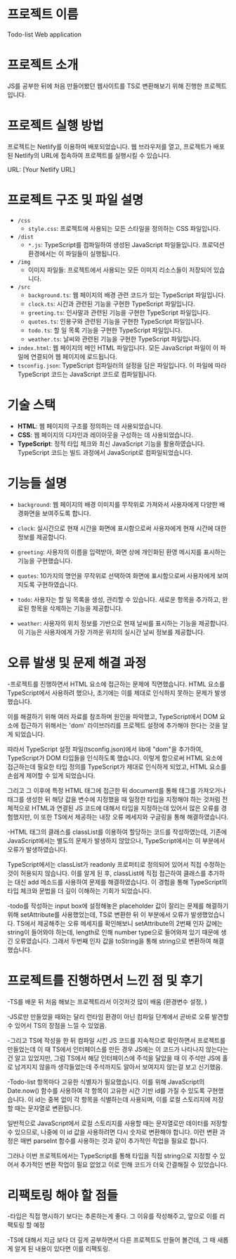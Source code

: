 # 프로젝트 이름

Todo-list Web application

# 프로젝트 소개

JS를 공부한 뒤에 처음 만들어봤던 웹사이트를 TS로 변환해보기 위해 진행한 프로젝트 입니다.

# 프로젝트 실행 방법

프로젝트는 Netlify를 이용하여 배포되었습니다. 웹 브라우저를 열고, 프로젝트가 배포된 Netlify의 URL에 접속하여 프로젝트를 실행시킬 수 있습니다.

URL: [Your Netlify URL]

# 프로젝트 구조 및 파일 설명

- `/css`
  - `style.css`: 프로젝트에 사용되는 모든 스타일을 정의하는 CSS 파일입니다.
- `/dist`
  - `*.js`: TypeScript를 컴파일하여 생성된 JavaScript 파일들입니다. 프로덕션 환경에서는 이 파일들이 실행됩니다.
- `/img`
  - 이미지 파일들: 프로젝트에서 사용되는 모든 이미지 리소스들이 저장되어 있습니다.
- `/src`
  - `background.ts`: 웹 페이지의 배경 관련 코드가 있는 TypeScript 파일입니다.
  - `clock.ts`: 시간과 관련된 기능을 구현한 TypeScript 파일입니다.
  - `greeting.ts`: 인사말과 관련된 기능을 구현한 TypeScript 파일입니다.
  - `quotes.ts`: 인용구와 관련된 기능을 구현한 TypeScript 파일입니다.
  - `todo.ts`: 할 일 목록 기능을 구현한 TypeScript 파일입니다.
  - `weather.ts`: 날씨와 관련된 기능을 구현한 TypeScript 파일입니다.
- `index.html`: 웹 페이지의 메인 HTML 파일입니다. 모든 JavaScript 파일이 이 파일에 연결되어 웹 페이지에 로드됩니다.
- `tsconfig.json`: TypeScript 컴파일러의 설정을 담은 파일입니다. 이 파일에 따라 TypeScript 코드는 JavaScript 코드로 컴파일됩니다.

# 기술 스택

- **HTML**: 웹 페이지의 구조를 정의하는 데 사용되었습니다.
- **CSS**: 웹 페이지의 디자인과 레이아웃을 구성하는 데 사용되었습니다.
- **TypeScript**: 정적 타입 체크와 최신 JavaScript 기능을 활용하였습니다. TypeScript 코드는 빌드 과정에서 JavaScript로 컴파일되었습니다.

# 기능들 설명

- `background`: 웹 페이지의 배경 이미지를 무작위로 가져와서 사용자에게 다양한 배경화면을 보여주도록 합니다.

- `clock`: 실시간으로 현재 시간을 화면에 표시함으로써 사용자에게 현재 시간에 대한 정보를 제공합니다.

- `greeting`: 사용자의 이름을 입력받아, 화면 상에 개인화된 환영 메시지를 표시하는 기능을 구현했습니다.

- `quotes`: 10가지의 명언을 무작위로 선택하여 화면에 표시함으로써 사용자에게 보여지도록 구현하였습니다.

- `todo`: 사용자는 할 일 목록을 생성, 관리할 수 있습니다. 새로운 항목을 추가하고, 완료된 항목을 삭제하는 기능을 제공합니다.

- `weather`: 사용자의 위치 정보를 기반으로 현재 날씨를 표시하는 기능을 제공합니다. 이 기능은 사용자에게 가장 가까운 위치의 실시간 날씨 정보를 제공합니다.

# 오류 발생 및 문제 해결 과정

-프로젝트를 진행하면서 HTML 요소에 접근하는 문제에 직면했습니다. HTML 요소를 TypeScript에서 사용하려 했으나, 초기에는 이를 제대로 인식하지 못하는 문제가 발생했습니다.

이를 해결하기 위해 여러 자료를 참조하며 원인을 파악했고, TypeScript에서 DOM 요소에 접근하기 위해서는 'dom' 라이브러리를 프로젝트 설정에 추가해야 한다는 것을 알게 되었습니다.

따라서 TypeScript 설정 파일(tsconfig.json)에서 lib에 "dom"을 추가하여, TypeScript가 DOM 타입들을 인식하도록 했습니다. 이렇게 함으로써 HTML 요소에 접근하는데 필요한 타입 정의를 TypeScript가 제대로 인식하게 되었고, HTML 요소를 손쉽게 제어할 수 있게 되었습니다.

그리고 그 이후에 특정 HTML 태그에 접근한 뒤 document를 통해 태그를 가져오거나 태그를 생성한 뒤 해당 값을 변수에 지정했을 때 일정한 타입을 지정해야 하는 것처럼 전체적으로 HTML과 연결된 JS 코드에 대해서 타입을 지정하는데 있어서 많은 오류를 경험했지만, 이 또한 TS에서 제공하는 내장 오류 메세지와 구글링을 통해 해결하였습니다.

-HTML 태그의 클래스를 classList를 이용하여 할당하는 코드를 작성하였는데, 기존에 JavaScript에서는 별도의 문제가 발생하지 않았으나, TypeScript에서는 이 부분에서 오류가 발생하였습니다.

TypeScript에서는 classList가 readonly 프로퍼티로 정의되어 있어서 직접 수정하는 것이 허용되지 않습니다. 이를 알게 된 후, classList에 직접 접근하여 클래스를 추가하는 대신 add 메소드를 사용하여 문제를 해결하였습니다. 이 경험을 통해 TypeScript의 타입 체크와 문법을 더 깊이 이해하는 기회가 되었습니다.

-todo를 작성하는 input box에 설정해놓은 placeholder 값이 잘리는 문제를 해결하기 위해 setAttribute를 사용했었는데, TS로 변환한 뒤 이 부분에서 오류가 발생했었습니다. TS에서 제공해주는 오류 메세지를 확인해보니 setAttribute의 2번째 인자 값에는 string이 들어와야 하는데, length로 인해 number type으로 들어와져 있기 때문에 생긴 오류였습니다. 그래서 두번째 인자 값을 toString을 통해 string으로 변환하여 해결했습니다.

# 프로젝트를 진행하면서 느낀 점 및 후기

-TS를 배운 뒤 처음 해보는 프로젝트라서 이것저것 많이 배움
(환경변수 설정, )

-JS로만 만들었을 때와는 달리 런타임 환경이 아닌 컴파일 단계에서 곧바로 오류 발견할 수 있어서 TS의 장점을 느낄 수 있었음.

-그리고 TS에 작성을 한 뒤 컴파일 시킨 JS 코드를 지속적으로 확인하면서 프로젝트를 만들었는데 이 때 TS에서 인터페이스를 만든 경우 JS에는 이 코드가 나타나지 않는다는건 알고 있었지만, 그럼 TS에서 해당 인터페이스에 주석을 달았을 때 이 주석만 JS에 홀로 남겨지지 않을까 생각들었는데 주석까지도 알아서 보여지지 않는걸 보고 신기했음.

-Todo-list 항목마다 고유한 식별자가 필요했습니다. 이를 위해 JavaScript의 Date.now() 함수를 사용하여 각 항목이 고유한 시간 기반 id를 가질 수 있도록 구현했습니다. 이 id는 중복 없이 각 항목을 식별하는데 사용되며, 이를 로컬 스토리지에 저장할 때는 문자열로 변환됩니다.

일반적으로 JavaScript에서 로컬 스토리지를 사용할 때는 문자열로만 데이터를 저장할 수 있으므로, 나중에 이 id 값을 사용하려면 다시 숫자로 변환해야 합니다. 이런 변환 과정은 매번 parseInt 함수를 사용하는 것과 같이 추가적인 작업을 필요로 합니다.

그러나 이번 프로젝트에서는 TypeScript를 통해 타입을 직접 string으로 지정할 수 있어서 추가적인 변환 작업이 필요 없었고 이로 인해 코드가 더욱 간결해질 수 있었습니다.

# 리팩토링 해야 할 점들

-타입은 직접 명시하기 보다는 추론하는게 좋다. 그 이유를 작성해주고, 앞으로 이를 리팩토링 할 예정

-TS에 대해서 지금 보다 더 깊게 공부하면서 다른 프로젝트도 만들어 볼건데, 그 때 새롭게 알게 된 내용이 있다면 이를 리팩토링.
